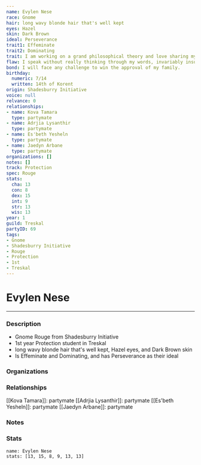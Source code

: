 ```yaml
---
name: Evylen Nese
race: Gnome
hair: long wavy blonde hair that's well kept
eyes: Hazel
skin: Dark Brown
ideal: Perseverance
trait1: Effeminate
trait2: Dominating
trait: I am working on a grand philosophical theory and love sharing my ideas.
flaw: I speak without really thinking through my words, invariably insulting others.
bond: I will face any challenge to win the approval of my family.
birthday:
  numeric: 7/14
  written: 14th of Korent
origin: Shadesburry Initiative
voice: null
relvance: 0
relationships:
- name: Kova Tamara
  type: partymate
- name: Adrjia Lysanthir
  type: partymate
- name: Es'beth Yesheln
  type: partymate
- name: Jaedyn Arbane
  type: partymate
organizations: []
notes: []
track: Protection
spec: Rouge
stats:
  cha: 13
  con: 8
  dex: 15
  int: 9
  str: 13
  wis: 13
year: 1
guild: Treskal
partyID: 69
tags:
- Gnome
- Shadesburry Initiative
- Rouge
- Protection
- 1st
- Treskal
---
```

# Evylen Nese
---
### Description
- Gnome Rouge from Shadesburry Initiative
- 1st year Protection student in Treskal
- long wavy blonde hair that's well kept, Hazel eyes, and Dark Brown skin
- Is Effeminate and Dominating, and has Perseverance as their ideal

### Organizations

### Relationships
[[Kova Tamara]]: partymate
[[Adrjia Lysanthir]]: partymate
[[Es'beth Yesheln]]: partymate
[[Jaedyn Arbane]]: partymate

### Notes

### Stats
```statblock
name: Evylen Nese
stats: [13, 15, 8, 9, 13, 13]
```